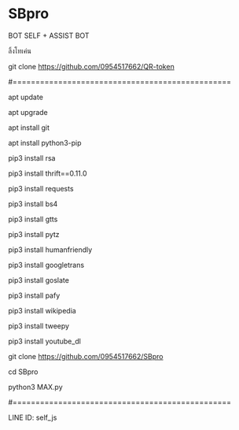 # SBpro
BOT SELF + ASSIST BOT

ลิ้งโทเค่น

git clone https://github.com/0954517662/QR-token

#================================================

apt update

apt upgrade

apt install git

apt install python3-pip

pip3 install rsa

pip3 install thrift==0.11.0

pip3 install requests

pip3 install bs4

pip3 install gtts

pip3 install pytz

pip3 install humanfriendly

pip3 install googletrans

pip3 install goslate

pip3 install pafy

pip3 install wikipedia

pip3 install tweepy

pip3 install youtube_dl

git clone https://github.com/0954517662/SBpro

cd SBpro

python3 MAX.py

#================================================

LINE ID: self_js
